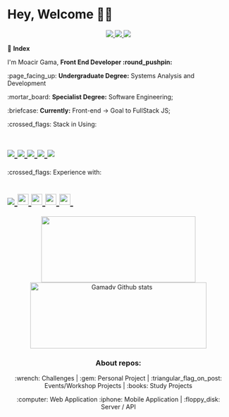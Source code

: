 <h1> 
  Hey, Welcome 🙋‍♂️
</h1>

<p align=center>
    <a
    href="https://web.whatsapp.com/send?phone=+557199292189" 
    alt="WhatsApp"
    target="blank"
  >
    <img src="https://img.shields.io/badge/WhatsApp-25D366?style=for-the-badge&logo=whatsapp&logoColor=white" />
  </a>
  <a
    href="mailto:moacirgamaleal@gmail.com" 
    alt="Outlook"
    target="blank"
  >
    <img src="https://img.shields.io/badge/Gmail-D14836?style=for-the-badge&logo=gmail&logoColor=white" />
  </a>
  <a
    href="https://www.linkedin.com/in/gama-leal/" 
    alt="LinkedIn"
    target="blank"
  >
    <img src="https://img.shields.io/badge/linkedin-%230077B5.svg?style=for-the-badge&logo=linkedin&logoColor=white" />
  </a>
<!--    <a
    href="https://app.rocketseat.com.br/me/gama-leal" 
    alt="LinkedIn"
    target="blank"
  >
    <img src="https://img.shields.io/badge/Blog-Rocketseat-gray"/>
  </a> -->
</p>

:checkered_flag: **Index**

<p>I'm Moacir Gama, <b>Front End Developer :round_pushpin:</b></p> 
<p>:page_facing_up: <b>Undergraduate Degree:</b> Systems Analysis and Development</p>
<p>:mortar_board:   <b>Specialist Degree:</b> Software Engineering;</p> 
<p>:briefcase:      <b>Currently:</b> Front-end -> Goal to FullStack JS;</p>  

<p> :crossed_flags: Stack in Using:
<h1>  
  <a href="https://www.typescriptlang.org/" target="_blank"  rel="noopener noreferrer" >
    <img src="https://img.shields.io/badge/typescript-%23007ACC.svg?style=for-the-badge&logo=typescript&logoColor=white">
  </a>
  <a href="https://pt-br.reactjs.org/docs/getting-started.html" target="_blank"  rel="noopener noreferrer">
    <img src="https://img.shields.io/badge/react-%2320232a.svg?style=for-the-badge&logo=react&logoColor=%2361DAFB">
  </a>
   <a href="https://nextjs.org/" target="_blank"  rel="noopener noreferrer">
    <img src="https://img.shields.io/badge/Next-black?style=for-the-badge&logo=next.js&logoColor=white">
  </a>
  <a href="https://chakra-ui.com/" target="_blank"  rel="noopener noreferrer">
    <img src="https://img.shields.io/badge/chakra-%234ED1C5.svg?style=for-the-badge&logo=chakraui&logoColor=white">
  </a>
  <a href="https://tailwindcss.com/" target="_blank"  rel="noopener noreferrer">
    <img src="https://img.shields.io/badge/tailwindcss-%2338B2AC.svg?style=for-the-badge&logo=tailwind-css&logoColor=white">
  </a>
 </h1>
</p>

<p> :crossed_flags: Experience with:
<h1>  
   <a href="https://chakra-ui.com/" target="_blank"  rel="noopener noreferrer">
    <img src="https://img.shields.io/badge/chakra-%234ED1C5.svg?style=for-the-badge&logo=chakraui&logoColor=white">
  </a>
  <a href="https://styled-components.com/" target="_blank"  rel="noopener noreferrer" >
    <img src="https://img.shields.io/badge/styled--components-DB7093?style=for-the-badge&logo=styled-components&logoColor=white" height="25"/>
  </a>
   <a href="https://www.npmjs.com/package/sass" target="_blank"  rel="noopener noreferrer" >
        <img src="https://img.shields.io/badge/SASS-hotpink.svg?style=for-the-badge&logo=SASS&logoColor=white" height="25"/>
    </a>
   <a href="https://storybook.js.org/" target="_blank"  rel="noopener noreferrer" >
        <img src="https://img.shields.io/badge/-Storybook-FF4785?style=for-the-badge&logo=storybook&logoColor=white" height="25">
    </a>
     <a href="https://www.npmjs.com/package/@testing-library/react" target="_blank"  rel="noopener noreferrer" >
        <img src="https://img.shields.io/badge/-TestingLibrary-%23E33332?style=for-the-badge&logo=testing-library&logoColor=white" height="25"/>
    </a>&nbsp;&nbsp;
 </h1>
</p>

<div align=center> 
  <!-- Change the `github-readme-stats.anuraghazra1.vercel.app` to `github-readme-stats.vercel.app`  -->
  <img src="https://github-readme-stats.vercel.app/api/top-langs/?username=gamadv&layout=compact&theme=prussian" width="350px" height="150px" />
  <img src="https://github-readme-stats.vercel.app/api?username=gamadv&show_icons=true&include_all_commits=true&count_private=true&theme=prussian" alt="Gamadv Github stats" width="400px" height="150px" />
</div>



<h3 align=center> About repos: </h3>

<div align=center>
  <p> :wrench: Challenges | :gem:  Personal Project | :triangular_flag_on_post: Events/Workshop Projects | :books: Study Projects </p> 
   <p align=center> :computer: Web Application  :iphone:  Mobile Application | :floppy_disk: Server / API</p>
</div>
